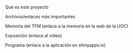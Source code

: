 Qué es este proyecto

Archivos/enlaces más importantes

Memoria del TFM (enlace a la memoria en la web de la UOC)

Exposición (enlace al vídeo)

Programa (enlace a la aplicación en shinyapps.io)